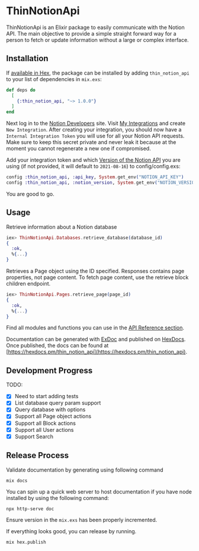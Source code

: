 # ThinNotionApi

ThinNotionApi is an Elixir package to easily communicate with the Notion API.
The main objective to provide a simple straight forward way for a person to fetch or update information without a large or complex interface.

## Installation

If [available in Hex](https://hex.pm/docs/publish), the package can be installed
by adding `thin_notion_api` to your list of dependencies in `mix.exs`:

```elixir
def deps do
  [
    {:thin_notion_api, "~> 1.0.0"}
  ]
end
```

Next log in to the [Notion Developers](https://developers.notion.com/) site. Visit [My Integrations](https://www.notion.so/my-integrations) and create `New Integration`. After creating your integration, you should now have a `Internal Integration Token` you will use for all your Notion API requests. Make sure to keep this secret private and never leak it because at the moment you cannot regenerate a new one if compromised.

Add your integration token and which [Version of the Notion API](https://developers.notion.com/reference/versioning) you are using (if not provided, it will default to `2021-08-16`) to config/config.exs:

```elixir
config :thin_notion_api, :api_key, System.get_env("NOTION_API_KEY")
config :thin_notion_api, :notion_version, System.get_env("NOTION_VERSION")
```

You are good to go.

## Usage

Retrieve information about a Notion database
```elixir
iex> ThinNotionApi.Databases.retrieve_database(database_id)
{
  :ok,
  %{...}
}
```

Retrieves a Page object using the ID specified.
Responses contains page properties, not page content. To fetch page content, use the retrieve block children endpoint.

```elixir
iex> ThinNotionApi.Pages.retrieve_page(page_id)
{
  :ok,
  %{...}
}
```

Find all modules and functions you can use in the [API Reference section](https://hexdocs.pm/thin_notion_api/api-reference.html).

Documentation can be generated with [ExDoc](https://github.com/elixir-lang/ex_doc)
and published on [HexDocs](https://hexdocs.pm). Once published, the docs can
be found at [https://hexdocs.pm/thin_notion_api](https://hexdocs.pm/thin_notion_api).

## Development Progress

TODO:

- [x] Need to start adding tests
- [x] List database query param support
- [x] Query database with options
- [x] Support all Page object actions
- [x] Support all Block actions
- [x] Support all User actions
- [x] Support Search

## Release Process

Validate documentation by generating using following command
```
mix docs
```

You can spin up a quick web server to host documentation if you have node installed by using the following command:
```
npx http-serve doc
```

Ensure version in the `mix.exs` has been properly incremented.

If everything looks good, you can release by running.
```
mix hex.publish
```
